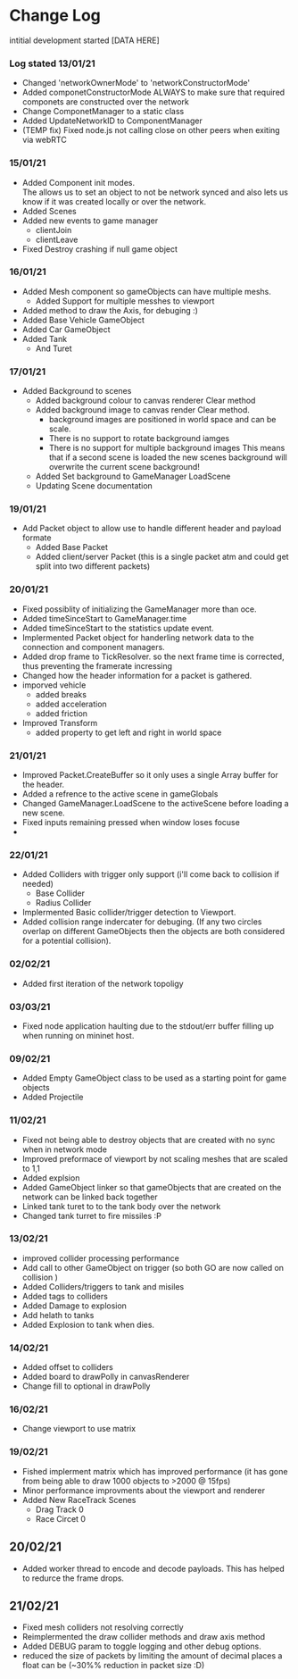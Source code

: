 # Change Log

intitial development started [DATA HERE]

### Log stated 13/01/21

- Changed 'networkOwnerMode' to 'networkConstructorMode'
- Added componetConstructorMode ALWAYS to make sure that required componets are constructed over the network
- Change ComponetManager to a static class
- Added UpdateNetworkID to ComponentManager
- (TEMP fix) Fixed node.js not calling close on other peers when exiting via webRTC

### 15/01/21
- Added Component init modes.  
  The allows us to set an object to not be network synced and 
  also lets us know if it was created locally or over the network.
- Added Scenes
- Added new events to game manager
  - clientJoin
  - clientLeave
- Fixed Destroy crashing if null game object

### 16/01/21
- Added Mesh component so gameObjects can have multiple meshs.
  - Added Support for multiple messhes to viewport
- Added method to draw the Axis, for debuging :)
- Added Base Vehicle GameObject 
- Added Car GameObject
- Added Tank
  - And Turet

### 17/01/21
- Added Background to scenes
  - Added background colour to canvas renderer Clear method
  - Added background image to canvas render Clear method.
     - background images are positioned in world space and can be scale.
     - There is no support to rotate background iamges
     - There is no support for multiple background images
       This means that if a second scene is loaded the new scenes background will overwrite the current scene background!
  - Added Set background to GameManager LoadScene
  - Updating Scene documentation

### 19/01/21
- Add Packet object to allow use to handle different header and payload formate
  - Added Base Packet
  - Added client/server Packet (this is a single packet atm and could get split into two different packets)

### 20/01/21
- Fixed possiblity of initializing the GameManager more than oce.
- Added timeSinceStart to GameManager.time 
- Added timeSinceStart to the statistics update event.
- Implermented Packet object for handerling network data to the connection and component managers.
- Added drop frame to TickResolver. so the next frame time is corrected, thus preventing the framerate incressing 
- Changed how the header information for a packet is gathered.
- imporved vehicle
  - added breaks
  - added acceleration
  - added friction
- Improved Transform
  - added property to get left and right in world space

### 21/01/21
- Improved Packet.CreateBuffer so it only uses a single Array buffer for the header.
- Added a refrence to the active scene in gameGlobals
- Changed GameManager.LoadScene to the activeScene before loading a new scene.
- Fixed inputs remaining pressed when window loses focuse
- 

### 22/01/21
- Added Colliders with trigger only support (i'll come back to collision if needed)
  - Base Collider
  - Radius Collider
- Implermented Basic collider/trigger detection to Viewport.
- Added collision range indercater for debuging. (If any two circles overlap on different GameObjects then the objects are both considered for a potential collision).

### 02/02/21
- Added first iteration of the network topoligy 

### 03/03/21
- Fixed node application haulting due to the stdout/err buffer filling up when running on mininet host.

### 09/02/21
- Added Empty GameObject class to be used as a starting point for game objects
- Added Projectile 

### 11/02/21
- Fixed not being able to destroy objects that are created with no sync when in network mode 
- Improved preformace of viewport by not scaling meshes that are scaled to 1,1
- Added explsion
- Added GameObject linker so that gameObjects that are created on the network can be linked back together 
- Linked tank turet to to the tank body over the network
- Changed tank turret to fire missiles :P

### 13/02/21
- improved collider processing performance 
- Add call to other GameObject on trigger (so both GO are now called on collision )
- Added Colliders/triggers to tank and misiles
- Added tags to colliders
- Added Damage to explosion
- Add helath to tanks
- Added Explosion to tank when dies.


### 14/02/21
- Added offset to colliders 
- Added board to drawPolly in canvasRenderer 
- Change fill to optional in drawPolly

### 16/02/21
- Change viewport to use matrix 

### 19/02/21
- Fished implerment matrix which has improved performance (it has gone from being able to draw 1000 objects to >2000 @ 15fps)
- Minor performance improvments about the viewport and renderer
- Added New RaceTrack Scenes
  - Drag Track 0
  - Race Circet 0

## 20/02/21
- Added worker thread to encode and decode payloads.
  This has helped to redurce the frame drops. 

## 21/02/21
- Fixed mesh colliders not resolving correctly
- Reimplermented the draw collider methods and draw axis method
- Added DEBUG param to toggle logging and other debug options.
- reduced the size of packets by limiting the amount of decimal places a float can be (~30%% reduction in packet size :D)

